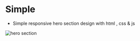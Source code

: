 # Simple
- Simple responsive hero section design with html , css &amp; js

![hero section](https://user-images.githubusercontent.com/95019708/187018845-54a1a740-330e-4405-929a-e8e28df53a71.png)
